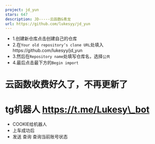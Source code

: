 ```yaml
---
project: jd_yun
stars: 647
description: JD-----云函数&青龙
url: https://github.com/lukesyy/jd_yun
---
```


-   1.创建新仓库点击创建自己的仓库
-   2.在`Your old repository’s clone URL`处填入https://github.com/lukesyy/jd\_yun
-   3.然后在`Repository name`处填写仓库名，选择`公共`
-   4.最后点击最下方的`Begin import`

云函数收费好久了，不再更新了
==============

tg机器人 https://t.me/Lukesy\_bot
==============================

-   COOKIE给机器人
-   上车成功后
-   发送 查询 查询当前账号状态
